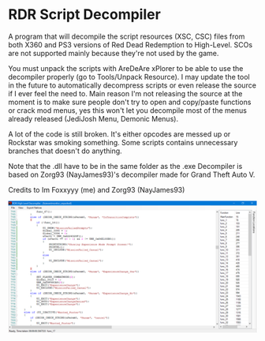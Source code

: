 # RDR Script Decompiler
A program that will decompile the script resources (XSC, CSC) files from both X360 and PS3 versions of Red Dead Redemption to High-Level.
SCOs are not supported mainly because they're not used by the game.

You must unpack the scripts with AreDeAre xPlorer to be able to use the decompiler properly (go to Tools/Unpack Resource).
I may update the tool in the future to automatically decompress scripts or even release the source if I ever feel the need to. Main reason I'm not releasing the source at the moment is to make sure people don't try to open and copy/paste functions or crack mod menus, yes this won't let you decompile most of the menus already released (JediJosh Menu, Demonic Menus).

A lot of the code is still broken. It's either opcodes are messed up or Rockstar was smoking something.
Some scripts contains unnecessary branches that doesn't do anything.

Note that the .dll have to be in the same folder as the .exe
Decompiler is based on Zorg93 (NayJames93)'s decompiler made for Grand Theft Auto V.

Credits to Im Foxxyyy (me) and Zorg93 (NayJames93)

![Screenshot](screenshot.png)
